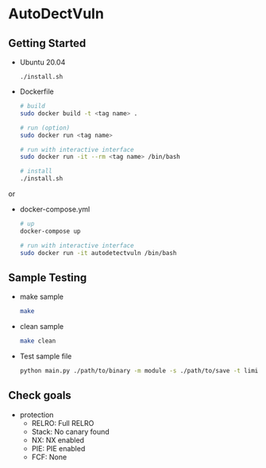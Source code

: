 # AutoDectVuln

## Getting Started

- Ubuntu 20.04
    ```
    ./install.sh
    ```

- Dockerfile
    ```sh
    # build
    sudo docker build -t <tag name> .

    # run (option) 
    sudo docker run <tag name>

    # run with interactive interface
    sudo docker run -it --rm <tag name> /bin/bash

    # install
    ./install.sh
    ```
or

- docker-compose.yml
    ```sh
    # up
    docker-compose up 

    # run with interactive interface
    sudo docker run -it autodetectvuln /bin/bash
    ```

## Sample Testing

- make sample
    ```sh
    make
    ```
- clean sample
    ```sh
    make clean
    ```
- Test sample file 
    ```sh
    python main.py ./path/to/binary -m module -s ./path/to/save -t limit_time
    ```
## Check goals

- protection
    - RELRO: Full RELRO
    - Stack: No canary found
    - NX:    NX enabled
    - PIE:   PIE enabled
    - FCF:   None
